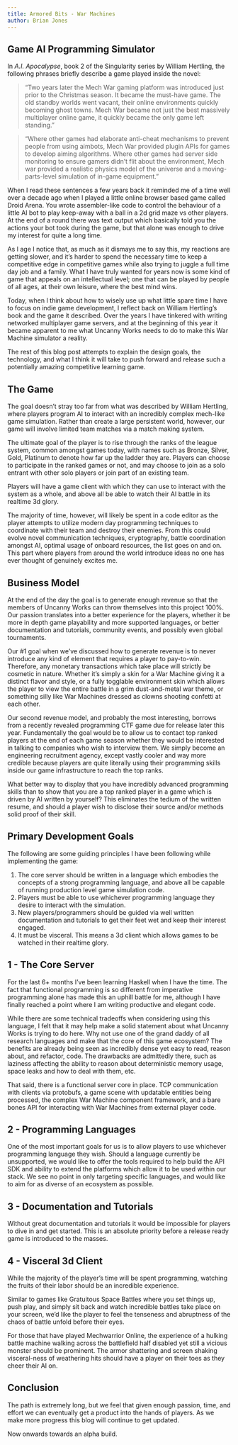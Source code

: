 ```yaml
---
title: Armored Bits - War Machines
author: Brian Jones
---
```


## Game AI Programming Simulator

In _A.I. Apocalypse_, book 2 of the Singularity series by William Hertling, the following phrases briefly describe a game played inside the novel:

> “Two years later the Mech War gaming platform was introduced just prior to the Christmas season. It became the must-have game. The old standby worlds went vacant, their online environments quickly becoming ghost towns. Mech War became not just the best massively multiplayer online game, it quickly became the only game left standing.”

> “Where other games had elaborate anti-cheat mechanisms to prevent people from using aimbots, Mech War provided plugin APIs for games to develop aiming algorithms. Where other games had server side monitoring to ensure gamers didn’t flit about the environment, Mech war provided a realistic physics model of the universe and a moving-parts-level simulation of in-game equipment.”

When I read these sentences a few years back it reminded me of a time well over a decade ago when I played a little online browser based game called Droid Arena. You wrote assembler-like code to control the behaviour of a little AI bot to play keep-away with a ball in a 2d grid maze vs other players. At the end of a round there was text output which basically told you the actions your bot took during the game, but that alone was enough to drive my interest for quite a long time.

As I age I notice that, as much as it dismays me to say this, my reactions are getting slower, and it’s harder to spend the necessary time to keep a competitive edge in competitive games while also trying to juggle a full time day job and a family. What I have truly wanted for years now is some kind of game that appeals on an intellectual level; one that can be played by people of all ages, at their own leisure, where the best mind wins.

Today, when I think about how to wisely use up what little spare time I have to focus on indie game development, I reflect back on William Hertling’s book and the game it described. Over the years I have tinkered with writing networked multiplayer game servers, and at the beginning of this year it became apparent to me what Uncanny Works needs to do to make this War Machine simulator a reality.

The rest of this blog post attempts to explain the design goals, the technology, and what I think it will take to push forward and release such a potentially amazing competitive learning game.

## The Game

The goal doesn’t stray too far from what was described by William Hertling, where players program AI to interact with an incredibly complex mech-like game simulation. Rather than create a large persistent world, however, our game will involve limited team matches via a match making system.

The ultimate goal of the player is to rise through the ranks of the league system, common amongst games today, with names such as Bronze, Silver, Gold, Platinum to denote how far up the ladder they are. Players can choose to participate in the ranked games or not, and may choose to join as a solo entrant with other solo players or join part of an existing team.

Players will have a game client with which they can use to interact with the system as a whole, and above all be able to watch their AI battle in its realtime 3d glory.

The majority of time, however, will likely be spent in a code editor as the player attempts to utilize modern day programming techniques to coordinate with their team and destroy their enemies.  From this could evolve novel communication techniques, cryptography, battle coordination amongst AI, optimal usage of onboard resources, the list goes on and on.  This part where players from around the world introduce ideas no one has ever thought of genuinely excites me.

## Business Model

At the end of the day the goal is to generate enough revenue so that the members of Uncanny Works can throw themselves into this project 100%. Our passion translates into a better experience for the players, whether it be more in depth game playability and more supported languages, or better documentation and tutorials, community events, and possibly even global tournaments.

Our #1 goal when we’ve discussed how to generate revenue is to never introduce any kind of element that requires a player to pay-to-win. Therefore, any monetary transactions which take place will strictly be cosmetic in nature. Whether it’s simply a skin for a War Machine giving it a distinct flavor and style, or a fully togglable environment skin which allows the player to view the entire battle in a grim dust-and-metal war theme, or something silly like War Machines dressed as clowns shooting confetti at each other.

Our second revenue model, and probably the most interesting, borrows from a recently revealed programming CTF game due for release later this year. Fundamentally the goal would be to allow us to contact top ranked players at the end of each game season whether they would be interested in talking to companies who wish to interview them. We simply become an engineering recruitment agency, except vastly cooler and way more credible because players are quite literally using their programming skills inside our game infrastructure to reach the top ranks.

What better way to display that you have incredibly advanced programming skills than to show that you are a top ranked player in a game which is driven by AI written by yourself? This eliminates the tedium of the written resume, and should a player wish to disclose their source and/or methods solid proof of their skill.

## Primary Development Goals

The following are some guiding principles I have been following while implementing the game:

1. The core server should be written in a language which embodies the concepts of a strong programming language, and above all be capable of running production level game simulation code.
2. Players must be able to use whichever programming language they desire to interact with the simulation.
3. New players/programmers should be guided via well written documentation and tutorials to get their feet wet and keep their interest engaged.
4. It must be visceral. This means a 3d client which allows games to be watched in their realtime glory.

## 1 - The Core Server

For the last 6+ months I’ve been learning Haskell when I have the time. The fact that functional programming is so different from imperative programming alone has made this an uphill battle for me, although I have finally reached a point where I am writing productive and elegant code.

While there are some technical tradeoffs when considering using this language, I felt that it may help make a solid statement about what Uncanny Works is trying to do here. Why not use one of the grand daddy of all research languages and make that the core of this game ecosystem? The benefits are already being seen as incredibly dense yet easy to read, reason about, and refactor, code. The drawbacks are admittedly there, such as laziness affecting the ability to reason about deterministic memory usage, space leaks and how to deal with them, etc.

That said, there is a functional server core in place. TCP communication with clients via protobufs, a game scene with updatable entities being processed, the complex War Machine component framework, and a bare bones API for interacting with War Machines from external player code.

## 2 - Programming Languages

One of the most important goals for us is to allow players to use whichever programming language they wish.  Should a language currently be unsupported, we would like to offer the tools required to help build the API SDK and ability to extend the platforms which allow it to be used within our stack.  We see no point in only targeting specific languages, and would like to aim for as diverse of an ecosystem as possible.

## 3 - Documentation and Tutorials

Without great documentation and tutorials it would be impossible for players to dive in and get started.  This is an absolute priority before a release ready game is introduced to the masses.

## 4 - Visceral 3d Client

While the majority of the player’s time will be spent programming, watching the fruits of their labor should be an incredible experience.

Similar to games like Gratuitous Space Battles where you set things up, push play, and simply sit back and watch incredible battles take place on your screen, we’d like the player to feel the tenseness and abruptness of the chaos of battle unfold before their eyes. 

For those that have played Mechwarrior Online, the experience of a hulking battle machine walking across the battlefield half disabled yet still a vicious monster should be prominent.  The armor shattering and screen shaking visceral-ness of weathering hits should have a player on their toes as they cheer their AI on.

## Conclusion

The path is extremely long, but we feel that given enough passion, time, and effort we can eventually get a product into the hands of players.  As we make more progress this blog will continue to get updated.

Now onwards towards an alpha build.
